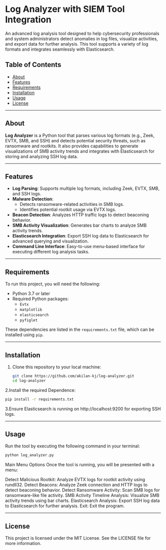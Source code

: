 # **Log Analyzer with SIEM Tool Integration**

An advanced log analysis tool designed to help cybersecurity professionals and system administrators detect anomalies in log files, visualize activities, and export data for further analysis. This tool supports a variety of log formats and integrates seamlessly with Elasticsearch.

## **Table of Contents**
- [About](#about)
- [Features](#features)
- [Requirements](#requirements)
- [Installation](#installation)
- [Usage](#usage)
- [License](#license)

---

## **About**

**Log Analyzer** is a Python tool that parses various log formats (e.g., Zeek, EVTX, SMB, and SSH) and detects potential security threats, such as ransomware and rootkits. It also provides capabilities to generate visualizations of SMB activity trends and integrates with Elasticsearch for storing and analyzing SSH log data.

---

## **Features**

- **Log Parsing**: Supports multiple log formats, including Zeek, EVTX, SMB, and SSH logs.
- **Malware Detection**:
  - Detects ransomware-related activities in SMB logs.
  - Identifies potential rootkit usage via EVTX logs.
- **Beacon Detection**: Analyzes HTTP traffic logs to detect beaconing behavior.
- **SMB Activity Visualization**: Generates bar charts to analyze SMB activity trends.
- **Elasticsearch Integration**: Export SSH log data to Elasticsearch for advanced querying and visualization.
- **Command Line Interface**: Easy-to-use menu-based interface for executing different log analysis tasks.

---

## **Requirements**

To run this project, you will need the following:
- Python 3.7 or later
- Required Python packages:
  - `Evtx`
  - `matplotlib`
  - `elasticsearch`
  - `pyfiglet`

These dependencies are listed in the `requirements.txt` file, which can be installed using `pip`.

---

## **Installation**

1. Clone this repository to your local machine:
   ```bash
   git clone https://github.com/akilan-kj/log-analyzer.git
   cd log-analyzer
   ```
2.Install the required Dependence: 
```bash
pip install -r requirements.txt
```
3.Ensure Elasticsearch is running on http://localhost:9200 for exporting SSH logs.

---

## **Usage**
Run the tool by executing the following command in your terminal:

```bash
python log_analyzer.py
```
Main Menu Options
Once the tool is running, you will be presented with a menu:

Detect Malicious Rootkit: Analyze EVTX logs for rootkit activity using rundll32.
Detect Beacons: Analyze Zeek connection and HTTP logs to detect beaconing behavior.
Detect Ransomware Activity: Scan SMB logs for ransomware-like file activity.
SMB Activity Timeline Analysis: Visualize SMB activity trends using bar charts.
Elasticsearch Analysis: Export SSH log data to Elasticsearch for further analysis.
Exit: Exit the program.

---

## **License**
This project is licensed under the MIT License. See the LICENSE file for more information.


